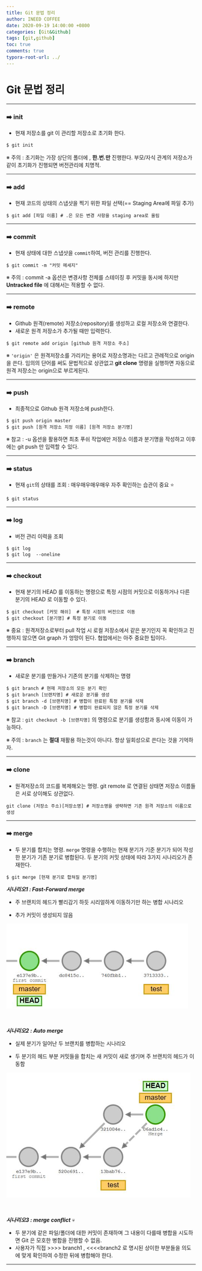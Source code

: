 ```yaml
---
title: Git 문법 정리
author: INEED COFFEE
date: 2020-09-19 14:00:00 +0800
categories: [Git&Github]
tags: [git,github]
toc: true
comments: true
typora-root-url: ../
---
```

# Git 문법 정리

---



### :arrow_right: init

- 현재 저장소를 git 이 관리할 저장소로 초기화 한다.

```bash
$ git init
```

※ 주의 : 초기화는 가장 상단의 폴더에 , __한.번.만__ 진행한다. 부모/자식 관계의 저장소가 같이 초기화가 진행되면 버전관리에 치명적.

---

 

### :arrow_right: add

- 현재 코드의 상태의 스냅샷을 찍기 위한 파일 선택(== Staging Area에 파일 추가)

```shell
$ git add [파일 이름] # .은 모든 변경 사항을 staging area로 올림
```

---



### :arrow_right: commit 

- 현재 상태에 대한 스냅샷을 `commit`하여, 버전 관리를 진행한다.

```shell
$ git commit -m "커밋 메세지"
```

※ 주의 : commit -a 옵션은 변경사항 전체를 스테이징 후 커밋을 동시에 하지만 __Untracked file__ 에 대해서는 적용할 수 없다.

---



### :arrow_right: remote

- Github 원격(remote) 저장소(repository)를 생성하고 로컬 저장소와 연결한다.
- 새로운 원격 저장소가 추가될 때만 입력한다.

 ```shell
$ git remote add origin [github 원격 저장소 주소]
 ```

※ `'origin'` 은 원격저장소를 가리키는 용어로 저장소명과는 다르고 관례적으로 origin을 쓴다. 임의의 단어를 써도 문법적으로 상관없고 __git clone__ 명령을 실행하면 자동으로 원격 저장소는 origin으로 부르게된다.

---



### :arrow_right: push

- 최종적으로 Github 원격 저장소에 push한다.

```shell
$ git push origin master
$ git push [원격 저장소 지정 이름] [원격 저장소 분기명]
```

※ 참고 : -u 옵션을 활용하면 최초 푸쉬 작업에만 저장소 이름과 분기명을 작성하고 이후에는 git push 만 입력할 수 있다.

---



### :arrow_right: status

- 현재 `git`의 상태를 조회  : 매우매우매우매우 자주 확인하는 습관이 중요 :star:

```shell
$ git status
```

---



### :arrow_right: log

- 버전 관리 이력을 조회

```shell
$ git log
$ git log  --oneline
```

---



### :arrow_right: checkout 

- 현재 분기의 HEAD 를 이동하는 명령으로 특정 시점의 커밋으로 이동하거나 다른 분기의 HEAD 로 이동할 수 있다.

```shell
$ git checkout [커밋 해쉬]  # 특정 시점의 버전으로 이동
$ git checkout [분기명] # 특정 분기로 이동
```

※ 중요 : 원격저장소로부터 pull 작업 시 로컬 저장소에서 같은 분기인지 꼭 확인하고 진행하지 않으면 Git graph 가 엉망이 된다. 협업에서는 아주 중요한 팁이다.

---



### :arrow_right: branch

- 새로운 분기를 만들거나 기존의 분기를 삭제하는 명령

```shell
$ git branch # 현재 저장소의 모든 분기 확인
$ git branch [브랜치명] # 새로운 분기를 생성
$ git branch -d [브랜치명] # 병합이 완료된 특정 분기를 삭제
$ git branch -D [브랜치명] # 병합이 완료되지 않은 특정 분기를 삭제
```

※ 참고 : `git checkout -b [브랜치명]` 의 명령으로 분기를 생성함과 동시에 이동이 가능하다.

※ 주의 : `branch` 는 __절대__ 재활용 하는것이 아니다. 항상 일회성으로 쓴다는 것을 기억하자.

---



### :arrow_right: clone

- 원격저장소의 코드를 복제해오는 명령. git remote 로 연결된 상태면 저장소 이름들은 서로 상이해도 상관없다.

```shell
git clone (저장소 주소)[저장소명] # 저장소명을 생략하면 기존 원격 저장소의 이름으로 생성
```

---



### :arrow_right: merge

- 두 분기를 합치는 명령. `merge` 명령을 수행하는 현재 분기가 기준 분기가 되어 작성한 분기가 기존 분기로 병합된다. 두 분기의 커밋 상태에 따라 3가지 시나리오가 존재한다.

```shell
$ git merge [현재 분기로 합쳐질 분기명]
```



___시나리오1 : Fast-Forward merge___

- 주 브랜치의 헤드가 빨리감기 하듯 시리얼하게 이동하기만 하는 병합 시나리오

- 추가 커밋이 생성되지 않음

  

![ff merge](/assets/ff_merge.png)

​	

___시나리오2 : Auto merge___

- 실제 분기가 일어난 두 브랜치를 병합하는 시나리오

- 두 분기의 헤드 부분 커밋들을 합치는 새 커밋이 새로 생기며 주 브랜치의 헤드가 이동함

  

![auto merge](/assets/auto_merge.png)

​	

___시나리오3 : merge conflict___ :skull:

- 두 분기에 같은 파일/폴더에 대한 커밋이 존재하며 그 내용이 다를때 병합을 시도하면 Git 은 모호한 병합을 진행할 수 없음.
- 사용자가 직접 >>>> branch1 , <<<<branch2 로 명시된 상이한 부분들을 의도에 맞게 확인하여 수정한 뒤에 병합해야 한다.

---


